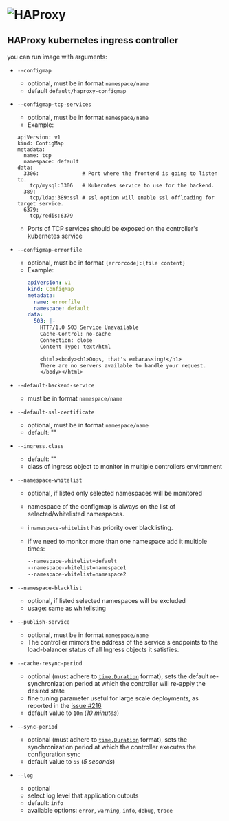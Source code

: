 # ![HAProxy](../assets/images/haproxy-weblogo-210x49.png "HAProxy")

## HAProxy kubernetes ingress controller

you can run image with arguments:

- `--configmap`
  - optional, must be in format `namespace/name`
  - default `default/haproxy-configmap`
- `--configmap-tcp-services`
  - optional, must be in format `namespace/name`
  - Example:
   ```
   apiVersion: v1
   kind: ConfigMap
   metadata:
     name: tcp
     namespace: default
   data:
     3306:              # Port where the frontend is going to listen to.
       tcp/mysql:3306   # Kuberntes service to use for the backend.
     389:
       tcp/ldap:389:ssl # ssl option will enable ssl offloading for target service.
     6379:
       tcp/redis:6379
   ```
  - Ports of TCP services should be exposed on the controller's kubernetes service
- `--configmap-errorfile`
  - optional, must be in format `{errorcode}:{file content}`
  - Example:
    ```yaml
    apiVersion: v1
    kind: ConfigMap
    metadata:
      name: errorfile
      namespace: default
    data:
      503: |-
        HTTP/1.0 503 Service Unavailable
        Cache-Control: no-cache
        Connection: close
        Content-Type: text/html
    
        <html><body><h1>Oops, that's embarassing!</h1>
        There are no servers available to handle your request.
        </body></html>
    ```
- `--default-backend-service`
  - must be in format `namespace/name`
- `--default-ssl-certificate`
  - optional, must be in format `namespace/name`
  - default: ""
- `--ingress.class`
  - default: ""
  - class of ingress object to monitor in multiple controllers environment
- `--namespace-whitelist`
  - optional, if listed only selected namespaces will be monitored
  - namespace of the configmap is always on the list of selected/whitelisted namespaces.
  - :information_source: `namespace-whitelist` has priority over blacklisting.
  - if we need to monitor more than one namespace add it multiple times:
  
    ```bash
    --namespace-whitelist=default
    --namespace-whitelist=namespace1
    --namespace-whitelist=namespace2
    ```

- `--namespace-blacklist`
  - optional, if listed selected namespaces will be excluded
  - usage: same as whitelisting

- `--publish-service`
  - optional, must be in format `namespace/name`
  - The controller mirrors the address of the service's endpoints to the load-balancer status of all Ingress objects it satisfies.

- `--cache-resync-period`
  - optional (must adhere to [`time.Duration`](https://golang.org/pkg/time/#ParseDuration) format),
    sets the default re-synchronization period at which the controller will re-apply the desired state
  - fine tuning parameter useful for large scale deployments, as reported in the [issue #216](https://github.com/haproxytech/kubernetes-ingress/issues/216)
  - default value to `10m` (_10 minutes_)

- `--sync-period`
  - optional (must adhere to [`time.Duration`](https://golang.org/pkg/time/#ParseDuration) format),
    sets the synchronization period at which the controller executes the configuration sync
  - default value to `5s` (_5 seconds_)

- `--log`
  - optional
  - select log level that application outputs
  - default: `info`
  - available options: `error`, `warning`, `info`, `debug`, `trace`
    
